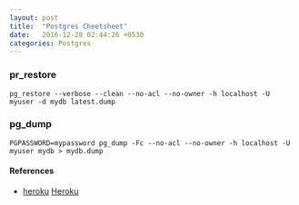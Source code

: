 ```yaml
---
layout: post
title:  "Postgres Cheetsheet"
date:   2016-12-28 02:44:26 +0530
categories: Postgres
---
```


### pr_restore
`pg_restore --verbose --clean --no-acl --no-owner -h localhost -U myuser -d mydb latest.dump`

### pg_dump
`PGPASSWORD=mypassword pg_dump -Fc --no-acl --no-owner -h localhost -U myuser mydb > mydb.dump`

#### References
* [heroku] [Heroku]

[heroku]: https://devcenter.heroku.com/articles/heroku-postgres-import-export
